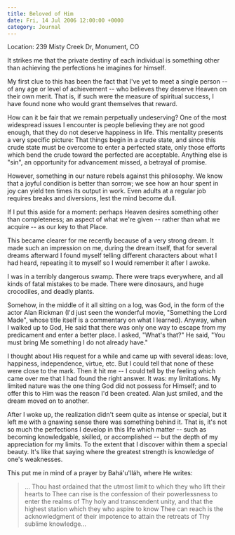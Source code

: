 ```yaml
---
title: Beloved of Him
date: Fri, 14 Jul 2006 12:00:00 +0000
category: Journal
---
```


Location: 239 Misty Creek Dr, Monument, CO

It strikes me that the private destiny of each individual is something
other than achieving the perfections he imagines for himself.

My first clue to this has been the fact that I've yet to meet a single
person -- of any age or level of achievement -- who believes they
deserve Heaven on their own merit.  That is, if such were the measure of
spiritual success, I have found none who would grant themselves that
reward.

How can it be fair that we remain perpetually undeserving?  One of the
most widespread issues I encounter is people believing they are not good
enough, that they do not deserve happiness in life.  This mentality
presents a very specific picture: That things begin in a crude state,
and since this crude state must be overcome to enter a perfected state,
only those efforts which bend the crude toward the perfected are
acceptable.  Anything else is "sin", an opportunity for advancement
missed, a betrayal of promise.

However, something in our nature rebels against this philosophy.  We
know that a joyful condition is better than sorrow; we see how an hour
spent in joy can yield ten times its output in work.  Even adults at a
regular job requires breaks and diversions, lest the mind become dull.

If I put this aside for a moment: perhaps Heaven desires something other
than completeness; an aspect of what we're given -- rather than what we
acquire -- as our key to that Place.

This became clearer for me recently because of a very strong dream.  It
made such an impression on me, during the dream itself, that for several
dreams afterward I found myself telling different characters about what
I had heard, repeating it to myself so I would remember it after I
awoke.

I was in a terribly dangerous swamp.  There were traps everywhere, and
all kinds of fatal mistakes to be made.  There were dinosaurs, and huge
crocodiles, and deadly plants.

Somehow, in the middle of it all sitting on a log, was God, in the form
of the actor Alan Rickman (I'd just seen the wonderful movie, "Something
the Lord Made", whose title itself is a commentary on what I learned).
Anyway, when I walked up to God, He said that there was only one way to
escape from my predicament and enter a better place.  I asked, "What's
that?"  He said, "You must bring Me something I do not already have."

I thought about His request for a while and came up with several ideas:
love, happiness, independence, virtue, etc.  But I could tell that none
of these were close to the mark.  Then it hit me -- I could tell by the
feeling which came over me that I had found the right answer.  It was:
my limitations.  My limited nature was the one thing God did not possess
for Himself; and to offer this to Him was the reason I'd been created.
Alan just smiled, and the dream moved on to another.

After I woke up, the realization didn't seem quite as intense or
special, but it left me with a gnawing sense there was something behind
it.  That is, it's not so much the perfections I develop in this life
which matter -- such as becoming knowledgable, skilled, or accomplished
-- but the depth of my appreciation for my limits.  To the extent that I
discover within them a special beauty.  It's like that saying where the
greatest strength is knowledge of one's weaknesses.

This put me in mind of a prayer by Bahá'u'lláh, where He writes:

> ... Thou hast ordained that the utmost limit to which they who lift
> their hearts to Thee can rise is the confession of their powerlessness
> to enter the realms of Thy holy and transcendent unity, and that the
> highest station which they who aspire to know Thee can reach is the
> acknowledgment of their impotence to attain the retreats of Thy
> sublime knowledge...


